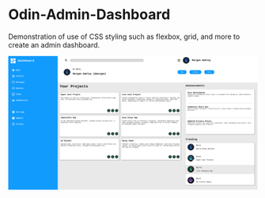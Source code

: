 # Odin-Admin-Dashboard
Demonstration of use of CSS styling such as flexbox, grid, and more to create an admin dashboard.

![screenshot](./images/screenshot.png)

